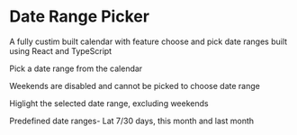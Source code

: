 # Date Range Picker

A fully custim built calendar with feature choose and pick date ranges built using React and TypeScript

Pick a date range from the calendar

Weekends are disabled and cannot be picked to choose date range

Higlight the selected date range, excluding weekends

Predefined date ranges- Lat 7/30 days, this month and last month
